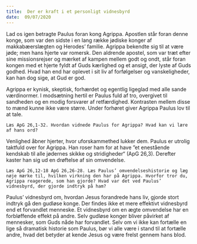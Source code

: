 ```yaml
---
title:  Der er kraft i et personligt vidnesbyrd
date:  09/07/2020
---
```


Lad os igen betragte Paulus foran kong Agrippa. Apostlen står foran denne konge, som var den sidste i en lang række jødiske konger af makkabæerslægten og Herodes’ familie. Agrippa bekendte sig til at være jøde; men hans hjerte var romersk. Den aldrende apostel, som var træt efter sine missionsrejser og mærket af kampen mellem godt og ondt, står foran kongen med et hjerte fyldt af Guds kærlighed og et ansigt, der lyste af Guds godhed. Hvad han end har oplevet i sit liv af forfølgelser og vanskeligheder, kan han dog sige, at Gud er god.

Agrippa er kynisk, skeptisk, forhærdet og egentlig ligeglad med alle sande værdinormer. I modsætning hertil er Paulus fuld af tro, overgivet til sandheden og en modig forsvarer af retfærdighed. Kontrasten mellem disse to mænd kunne ikke være større. Under forhøret giver Agrippa Paulus lov til at tale.

`Læs ApG 26,1-32. Hvordan vidnede Paulus for Agrippa? Hvad kan vi lære af hans ord?`

Venlighed åbner hjerter, hvor uforskammethed lukker dem. Paulus er utrolig taktfuld over for Agrippa. Han roser ham for at have ”et enestående kendskab til alle jødernes skikke og stridigheder“ (ApG 26,3). Derefter kaster han sig ud en drøftelse af sin omvendelse.

`Læs ApG 26,12-18 ApG 26,26-28. Læs Paulus’ omvendelseshistorie og læg nøje mærke til, hvilken virkning den har på Agrippa. Hvorfor tror du, Agrippa reagerede, som han gjorde? Hvad var det ved Paulus’ vidnesbyrd, der gjorde indtryk på ham?`

Paulus’ vidnesbyrd om, hvordan Jesus forandrede hans liv, gjorde stort indtryk gå den gudløse konge. Der findes ikke et mere effektivt vidnesbyrd end et forvandlet menneske. Et vidnesbyrd om en ægte omvendelse har en forbløffende effekt på andre. Selv gudløse konger bliver påvirket af mennesker, som Guds nåde har forvandlet. Selv om vi ikke kan fortælle en lige så dramatisk historie som Paulus, bør vi alle være i stand til at fortælle andre, hvad det betyder at kende Jesus og være frelst gennem hans blod.